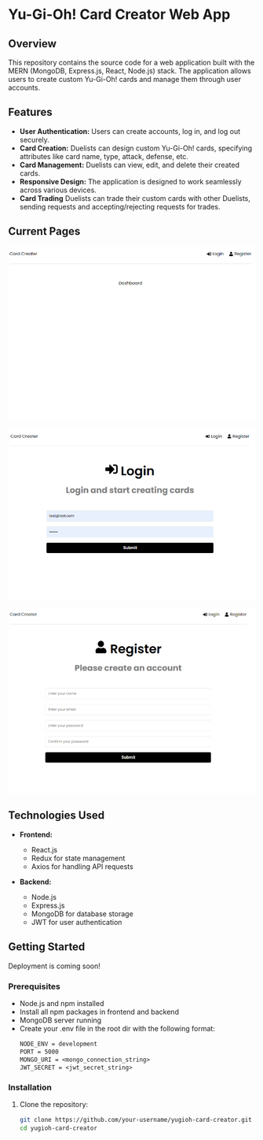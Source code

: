 # Yu-Gi-Oh! Card Creator Web App

## Overview

This repository contains the source code for a web application built with the MERN (MongoDB, Express.js, React, Node.js) stack. The application allows users to create custom Yu-Gi-Oh! cards and manage them through user accounts.

## Features

- **User Authentication:** Users can create accounts, log in, and log out securely.
- **Card Creation:** Duelists can design custom Yu-Gi-Oh! cards, specifying attributes like card name, type, attack, defense, etc.
- **Card Management:** Duelists can view, edit, and delete their created cards.
- **Responsive Design:** The application is designed to work seamlessly across various devices.
- **Card Trading** Duelists can trade their custom cards with other Duelists, sending requests and accepting/rejecting requests for trades.

## Current Pages
![The Dashboard of the Web App.](/images/Dashboard.png "Current Dashboard Page.")

![The Login page of the Web App.](/images/Login.png "Current Login Page.")

![The Register page of the Web App.](/images/Register.png "Current Register Page.")

## Technologies Used

- **Frontend:**
  - React.js
  - Redux for state management
  - Axios for handling API requests

- **Backend:**
  - Node.js
  - Express.js
  - MongoDB for database storage
  - JWT for user authentication

## Getting Started
Deployment is coming soon!
### Prerequisites

- Node.js and npm installed
- Install all npm packages in frontend and backend
- MongoDB server running
- Create your .env file in the root dir with the following format:
  ```
  NODE_ENV = development
  PORT = 5000
  MONGO_URI = <mongo_connection_string>
  JWT_SECRET = <jwt_secret_string>
  ```

### Installation

1. Clone the repository:

   ```bash
   git clone https://github.com/your-username/yugioh-card-creator.git
   cd yugioh-card-creator
